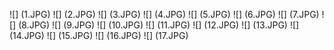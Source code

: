![] (1.JPG)
![] (2.JPG)
![] (3.JPG)
![] (4.JPG)
![] (5.JPG)
![] (6.JPG)
![] (7.JPG)
![] (8.JPG)
![] (9.JPG)
![] (10.JPG)
![] (11.JPG)
![] (12.JPG)
![] (13.JPG)
![] (14.JPG)
![] (15.JPG)
![] (16.JPG)
![] (17.JPG)

